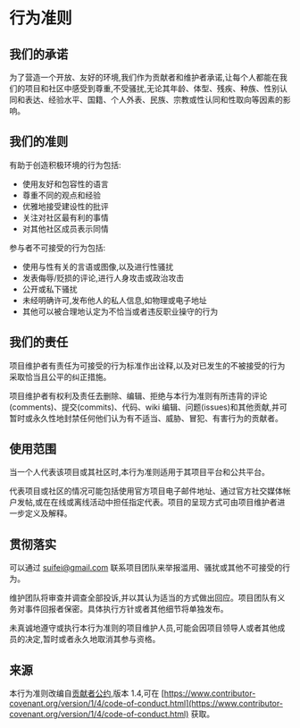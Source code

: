 # 行为准则

## 我们的承诺

为了营造一个开放、友好的环境,我们作为贡献者和维护者承诺,让每个人都能在我们的项目和社区中感受到尊重,不受骚扰,无论其年龄、体型、残疾、种族、性别认同和表达、经验水平、国籍、个人外表、民族、宗教或性认同和性取向等因素的影响。

## 我们的准则

有助于创造积极环境的行为包括:

- 使用友好和包容性的语言
- 尊重不同的观点和经验
- 优雅地接受建设性的批评
- 关注对社区最有利的事情
- 对其他社区成员表示同情

参与者不可接受的行为包括:

- 使用与性有关的言语或图像,以及进行性骚扰
- 发表侮辱/贬损的评论,进行人身攻击或政治攻击
- 公开或私下骚扰
- 未经明确许可,发布他人的私人信息,如物理或电子地址
- 其他可以被合理地认定为不恰当或者违反职业操守的行为

## 我们的责任

项目维护者有责任为可接受的行为标准作出诠释,以及对已发生的不被接受的行为采取恰当且公平的纠正措施。

项目维护者有权利及责任去删除、编辑、拒绝与本行为准则有所违背的评论(comments)、提交(commits)、代码、wiki 编辑、问题(issues)和其他贡献,并可暂时或永久性地封禁任何他们认为有不适当、威胁、冒犯、有害行为的贡献者。

## 使用范围

当一个人代表该项目或其社区时,本行为准则适用于其项目平台和公共平台。

代表项目或社区的情况可能包括使用官方项目电子邮件地址、通过官方社交媒体帐户发帖,或在在线或离线活动中担任指定代表。项目的呈现方式可由项目维护者进一步定义及解释。

## 贯彻落实

可以通过 [suifei@gmail.com](mailto:suifei@gmail.com) 联系项目团队来举报滥用、骚扰或其他不可接受的行为。

维护团队将审查并调查全部投诉,并以其认为适当的方式做出回应。项目团队有义务对事件回报者保密。具体执行方针或者其他细节将单独发布。

未真诚地遵守或执行本行为准则的项目维护人员,可能会因项目领导人或者其他成员的决定,暂时或者永久地取消其参与资格。

## 来源

本行为准则改编自[贡献者公约](https://www.contributor-covenant.org),版本 1.4,可在 [https://www.contributor-covenant.org/version/1/4/code-of-conduct.html](https://www.contributor-covenant.org/version/1/4/code-of-conduct.html) 获取。

